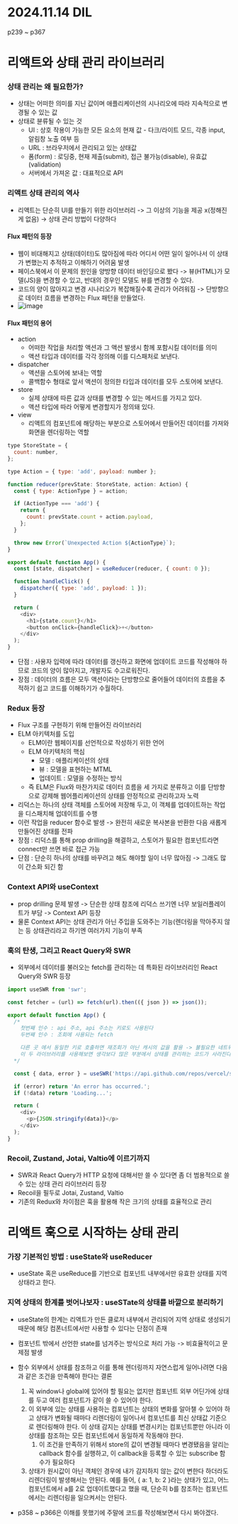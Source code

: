 # 2024.11.14 DIL

p239 ~ p367

# 리액트와 상태 관리 라이브러리

### 상태 관리는 왜 필요한가?

- 상태는 어떠한 의미를 지닌 값이며 애플리케이션의 시나리오에 따라 지속적으로 변경될 수 있는 값
- 상태로 뷴류될 수 있는 것
  - UI : 상호 작용이 가능한 모든 요소의 현재 값 - 다크/라이트 모드, 각종 input, 알림창 노출 여부 등
  - URL : 브라우저에서 관리되고 있는 상태값
  - 폼(form) : 로딩중, 현재 제출(submit), 접근 불가능(disable), 유효값(validation)
  - 서버에서 가져온 값 : 대표적으로 API

### 리액트 상태 관리의 역사

- 리액트는 단순히 UI를 만들기 위한 라이브러리 -> 그 이상의 기능을 제공 x(정해진게 없음) -> 상태 관리 방법이 다양하다

#### Flux 패턴의 등장

- 웹이 비대해지고 상태(데이터)도 많아짐에 따라 어디서 어떤 일이 일어나서 이 상태가 변했는지 추적하고 이해하기 어려움 발생
- 페이스북에서 이 문제의 원인을 양방향 데이터 바인딩으로 봤다 -> 뷰(HTML)가 모델(JS)을 변경할 수 있고, 반대의 경우인 모델도 뷰를 변경할 수 있다.
- 코드의 양이 많아지고 변경 시나리오가 복잡해질수록 관리가 어려워짐 -> 단방향으로 데이터 흐름을 변경하는 Flux 패턴을 만들었다.
- ![image](https://github.com/user-attachments/assets/f3f9d949-6102-4d81-b581-9dd2dd28895b)

#### Flux 패턴의 용어

- action
  - 어떠한 작업을 처리할 액션과 그 액션 발생시 함께 포함시킬 데이터를 의미
  - 액션 타입과 데이터를 각각 정의해 이를 디스패처로 보낸다.
- dispatcher
  - 액션을 스토어에 보내는 역할
  - 콜백함수 형태로 앞서 액션이 정의한 타입과 데이터를 모두 스토어에 보낸다.
- store
  - 실제 상태에 따른 값과 상태를 변경할 수 있는 메서드를 가지고 있다.
  - 액션 타입에 따라 어떻게 변경할지가 정의돼 있다.
- view
  - 리액트의 컴포넌트에 해당하는 부분으로 스토어에서 만들어진 데이터를 가져와 화면을 렌더링하는 역할

```javascript
type StoreState = {
  count: number,
};

type Action = { type: 'add', payload: number };

function reducer(prevState: StoreState, action: Action) {
  const { type: ActionType } = action;

  if (ActionType === 'add') {
    return {
      count: prevState.count + action.payload,
    };
  }

  throw new Error(`Unexpected Action ${ActionType}`);
}

export default function App() {
  const [state, dispatcher] = useReducer(reducer, { count: 0 });

  function handleClick() {
    dispatcher({ type: 'add', payload: 1 });
  }

  return (
    <div>
      <h1>{state.count}</h1>
      <button onClick={handleClick}>+</button>
    </div>
  );
}
```

- 단점 : 사용자 입력에 따라 데이터를 갱신하고 화면에 업데이트 코드를 작성해야 하므로 코드의 양이 많아지고, 개발자도 수고로워진다.
- 장점 : 데이터의 흐름은 모두 액션이라는 단방향으로 줄어들어 데이터의 흐름을 추적하기 쉽고 코드를 이해하기가 수월하다.

### Redux 등장

- Flux 구조를 구현하기 위해 만들어진 라이브러리
- ELM 아키텍처를 도입
  - ELM이란 웹페이지를 선언적으로 작성하기 위한 언어
  - ELM 아키텍처의 핵심
    - 모델 : 애플리케이션의 상태
    - 뷰 : 모델을 표현하는 MTML
    - 업데이트 : 모델을 수정하는 방식
  - 즉 ELM은 Flux와 마찬가지로 데이터 흐름을 세 가지로 분류하고 이를 단방향으로 강제해 웹어플리케이션의 상태를 안정적으로 관리하고자 노력
- 리덕스는 하나의 상태 객체를 스토어에 저장해 두고, 이 객체를 업데이트하는 작업을 디스패치해 업데이트를 수행
- 이런 작업을 reducer 함수로 발생 -> 완전히 새로운 복사본을 반환한 다음 새롭게 만들어진 상태를 전파
- 장점 : 리덕스를 통해 prop drilling을 해결하고, 스토어가 필요한 컴포넌트라면 connect만 쓰면 바로 접근 가능
- 단점 : 단순히 하나의 상태를 바꾸려고 해도 해야할 일이 너무 많아짐 -> 그래도 많이 간소화 되긴 함

### Context API와 useContext

- prop drilling 문제 발생 -> 단순한 상태 참조에 리덕스 쓰기엔 너무 보일러플레이트가 부담 -> Context API 등장
- 물론 Context API는 상태 관리가 아닌 주입을 도와주는 기능(렌더링을 막아주지 않는 등 상태관리라고 하기엔 여러가지 기능이 부족

### 훅의 탄생, 그리고 React Query와 SWR

- 외부에서 데이터를 불러오는 fetch를 관리하는 데 특화된 라이브러리인 React Query와 SWR 등장

```javascript
import useSWR from 'swr';

const fetcher = (url) => fetch(url).then(({ json }) => json());

export default function App() {
  /*
    첫번째 인수 : api 주소, api 주소는 키로도 사용된다
    두번째 인수 : 조회에 사용되는 fetch

    다른 곳 에서 동일한 키로 호출하면 재조회가 아닌 캐시의 값을 활용 -> 불필요한 네트워크 호출 방지
    이 두 라이브러리를 사용해보면 생각보다 많은 부분에서 상태를 관리하는 코드가 사라진다.
  */

  const { data, error } = useSWR('https://api.github.com/repos/vercel/swr', fetcher);

  if (error) return 'An error has occurred.';
  if (!data) return 'Loading...';

  return (
    <div>
      <p>{JSON.stringify(data)}</p>
    </div>
  );
}
```

### Recoil, Zustand, Jotai, Valtio에 이르기까지

- SWR과 React Query가 HTTP 요청에 대해서만 쓸 수 있다면 좀 더 범용적으로 쓸 수 있는 상태 관리 라이브러리 등장
- Recoil을 필두로 Jotai, Zustand, Valtio
- 기존의 Redux와 차이점은 훅을 활용해 작은 크기의 상태를 효율적으로 관리

# 리액트 훅으로 시작하는 상태 관리

### 가장 기본적인 방법 : useState와 useReducer

- useState 혹은 useReduce를 기반으로 컴포넌트 내부에서만 유효한 상태를 지역 상태라고 한다.

### 지역 상태의 한계를 벗어나보자 : useSTate의 상태를 바깥으로 분리하기

- useState의 한계는 리액트가 만든 클로저 내부에서 관리되어 지역 상태로 생성되기 때문에 해당 컴폰너트에서만 사용할 수 있다는 단점이 존재
- 컴포넌트 밖에서 선언한 state를 넘겨주는 방식으로 처리 가능 -> 비효율적이고 문제점 발생

- 함수 외부에서 상태를 참조하고 이를 통해 렌더링까지 자연스럽게 일어나려면 다음과 같은 조건을 만족해야 한다는 결론

  1. 꼭 window나 global에 있어야 할 필요는 없지만 컴포넌트 외부 어딘가에 상태를 두고 여러 컴포넌트가 같이 쓸 수 있어야 한다.
  2. 이 외부에 있는 상태를 사용하는 컴포넌트는 상태의 변화를 알아챌 수 있어야 하고 상태가 변화될 때마다 리렌더링이 일어나서 컴포넌트를 최신 상태값 기준으로 렌더링해야 한다. 이 상태 감지는 상태를 변경시키는 컴포넌트뿐만 아니라 이 상태를 참조하는 모든 컴포넌트에서 동일하게 작동해야 한다.
     1. 이 조건을 만족하기 위해서 store의 값이 변경될 때마다 변경됐음을 알리는 callback 함수를 실행하고, 이 callback을 등록할 수 있는 subscribe 함수가 필요하다
  3. 상태가 원시값이 아닌 객체인 경우에 내가 감지하지 않는 값이 변한다 하더라도 리렌더링이 발생해서는 안된다. 예를 들어, { a: 1, b: 2 }라는 상태가 있고, 어느 컴포넌트에서 a를 2로 업데이트했다고 했을 때, 단순히 b를 참조하는 컴포넌트에서는 리렌더링을 일으켜서는 안된다.

- p358 ~ p366은 이해를 못했기에 주말에 코드를 작성해보면서 다시 봐야겠다.
